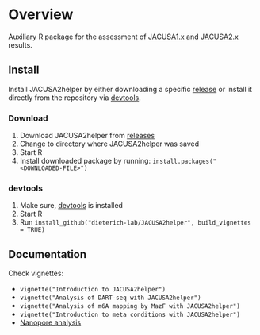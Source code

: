 # Overview

Auxiliary R package for the assessment of [JACUSA1.x](https://github.com/dieterich-lab/JACUSA) and [JACUSA2.x](https://github.com/dieterich-lab/JACUSA2) results.

## Install

Install JACUSA2helper by either downloading a specific [release](https://github.com/dieterich-lab/JACUSA2helper/releases) or 
install it directly from the repository via [devtools](https://www.r-project.org/nosvn/pandoc/devtools.html).

### Download
1. Download JACUSA2helper from [releases](https://github.com/dieterich-lab/JACUSA2helper/releases)
2. Change to directory where JACUSA2helper was saved
2. Start R
3. Install downloaded package by running: `install.packages("<DOWNLOADED-FILE>")`

### devtools
1. Make sure, [devtools](https://www.r-project.org/nosvn/pandoc/devtools.html) is installed
2. Start R
3. Run `install_github("dieterich-lab/JACUSA2helper", build_vignettes = TRUE)`

## Documentation
Check vignettes:

* `vignette("Introduction to JACUSA2helper")`
* `vignette("Analysis of DART-seq with JACUSA2helper")`
* `vignette("Analysis of m6A mapping by MazF with JACUSA2helper")`
* `vignette("Introduction to meta conditions with JACUSA2helper")`
* [Nanopore analysis](https://dieterich-lab.github.io/JACUSA2helper/articles/web_only/JACUSA2helper-nanopore.html)
